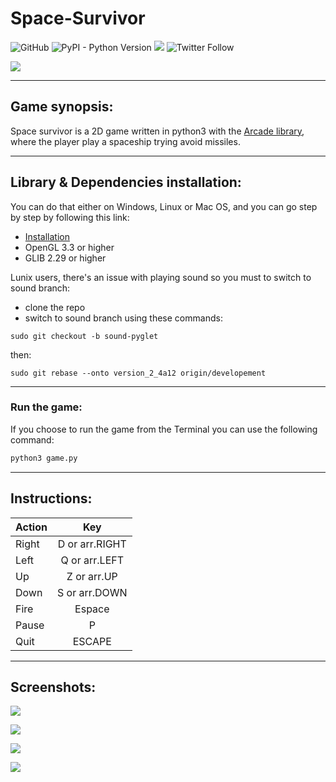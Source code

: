 # Space-Survivor



![GitHub](https://img.shields.io/github/license/Boul3ez85/Space-Survivor) ![PyPI - Python Version](https://img.shields.io/pypi/pyversions/P5) [![](https://i.imgur.com/kPceEiS.png)](https://discord.com/channels/768743692294815774/768743692294815777) ![Twitter Follow](https://img.shields.io/twitter/follow/benrebahmoez1?label=Follow%20here&style=social)


![](https://i.imgur.com/DqP0dfL.jpg)

---

## Game synopsis:

Space survivor is a 2D game written in python3 with the [Arcade library](https://arcade.academy/), where the player play a spaceship trying avoid missiles.

---

## Library & Dependencies installation:

You can do that either on Windows, Linux or Mac OS, and you can go step by step by following this link:
- [Installation](https://arcade.academy/installation.html)
- OpenGL 3.3 or higher
- GLIB 2.29 or higher

Lunix users, there's an issue with playing sound so you must to switch to sound branch:
- clone the repo
- switch to sound branch using these commands:
```
sudo git checkout -b sound-pyglet
```
then:
```
sudo git rebase --onto version_2_4a12 origin/developement
```

---

### Run the game:

If you choose to run the game from the Terminal you can use the following command:
```python
python3 game.py
```
---

## Instructions:

| Action        | Key           |
| ------------- |:-------------:|
| Right         | D or arr.RIGHT|
| Left          | Q or arr.LEFT |
| Up            | Z or arr.UP   |
| Down          | S or arr.DOWN |
| Fire		| Espace	|
| Pause         | P	 	|
| Quit          | ESCAPE        |

---

## Screenshots:

![](https://i.imgur.com/Koh5Jto.png)

![](https://i.imgur.com/2RG7vw1.png)

![](https://i.imgur.com/Jo85ZgC.png)

![](https://i.imgur.com/SNZDdTB.png)

